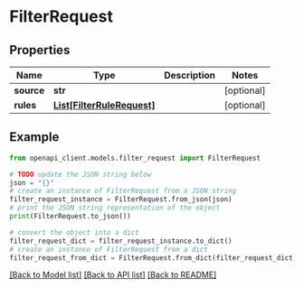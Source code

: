 # FilterRequest


## Properties

Name | Type | Description | Notes
------------ | ------------- | ------------- | -------------
**source** | **str** |  | [optional] 
**rules** | [**List[FilterRuleRequest]**](FilterRuleRequest.md) |  | [optional] 

## Example

```python
from openapi_client.models.filter_request import FilterRequest

# TODO update the JSON string below
json = "{}"
# create an instance of FilterRequest from a JSON string
filter_request_instance = FilterRequest.from_json(json)
# print the JSON string representation of the object
print(FilterRequest.to_json())

# convert the object into a dict
filter_request_dict = filter_request_instance.to_dict()
# create an instance of FilterRequest from a dict
filter_request_from_dict = FilterRequest.from_dict(filter_request_dict)
```
[[Back to Model list]](../README.md#documentation-for-models) [[Back to API list]](../README.md#documentation-for-api-endpoints) [[Back to README]](../README.md)


